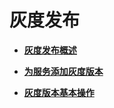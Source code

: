 # 灰度发布<a name="istio_01_0007"></a>

-   **[灰度发布概述](灰度发布概述.md)**  

-   **[为服务添加灰度版本](为服务添加灰度版本.md)**  

-   **[灰度版本基本操作](灰度版本基本操作.md)**  


